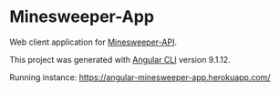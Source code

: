 # Minesweeper-App

Web client application for [Minesweeper-API](https://github.com/riosdav1/minesweeper-API).

This project was generated with [Angular CLI](https://github.com/angular/angular-cli) version 9.1.12.

Running instance: https://angular-minesweeper-app.herokuapp.com/
